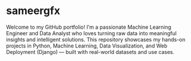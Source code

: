 # sameergfx
Welcome to my GitHub portfolio! I'm a passionate Machine Learning Engineer and Data Analyst who loves turning raw data into meaningful insights and intelligent solutions.  This repository showcases my hands-on projects in Python, Machine Learning, Data Visualization, and Web Deployment (Django) — built with real-world datasets and use cases.
